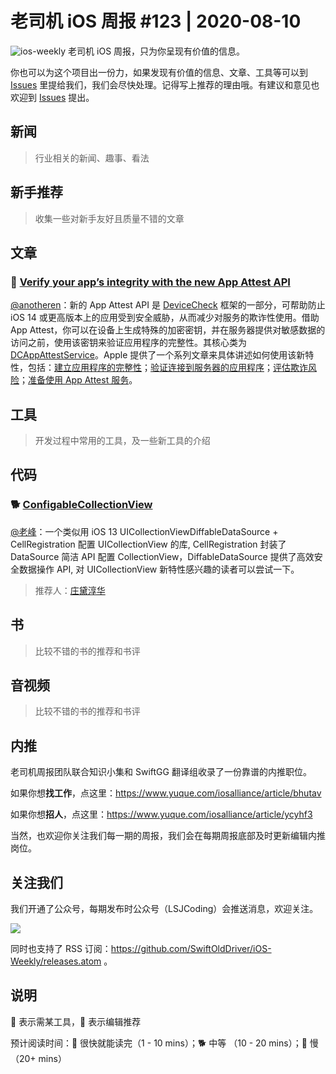 # 老司机 iOS 周报 #123 | 2020-08-10

![ios-weekly](https://github.com/SwiftOldDriver/iOS-Weekly/blob/master/assets/ios-weekly.png?raw=true)
老司机 iOS 周报，只为你呈现有价值的信息。

你也可以为这个项目出一份力，如果发现有价值的信息、文章、工具等可以到 [Issues](https://github.com/SwiftOldDriver/iOS-Weekly/issues) 里提给我们，我们会尽快处理。记得写上推荐的理由哦。有建议和意见也欢迎到 [Issues](https://github.com/SwiftOldDriver/iOS-Weekly/issues) 提出。

## 新闻

> 行业相关的新闻、趣事、看法

## 新手推荐

> 收集一些对新手友好且质量不错的文章

## 文章

### 🐢 [Verify your app’s integrity with the new App Attest API](https://developer.apple.com/news/?id=2sngpulc)
[@anotheren](https://github.com/anotheren)：新的 App Attest API 是 [DeviceCheck](https://developer.apple.com/documentation/devicecheck) 框架的一部分，可帮助防止 iOS 14 或更高版本上的应用受到安全威胁，从而减少对服务的欺诈性使用。借助 App Attest，你可以在设备上生成特殊的加密密钥，并在服务器提供对敏感数据的访问之前，使用该密钥来验证应用程序的完整性。其核心类为 [DCAppAttestService](https://developer.apple.com/documentation/devicecheck/dcappattestservice)。Apple 提供了一个系列文章来具体讲述如何使用该新特性，包括：[建立应用程序的完整性](https://developer.apple.com/documentation/devicecheck/establishing_your_app_s_integrity)；[验证连接到服务器的应用程序](https://developer.apple.com/documentation/devicecheck/validating_apps_that_connect_to_your_server)；[评估欺诈风险](https://developer.apple.com/documentation/devicecheck/assessing_fraud_risk)；[准备使用 App Attest 服务](https://developer.apple.com/documentation/devicecheck/preparing_to_use_the_app_attest_service)。

## 工具

> 开发过程中常用的工具，及一些新工具的介绍

## 代码

### 🐕 [ConfigableCollectionView](https://github.com/miku1958/ConfigableCollectionView)

[@老峰](https://github.com/gesantung)：一个类似用 iOS 13 UICollectionViewDiffableDataSource + CellRegistration 配置 UICollectionView 的库, CellRegistration 封装了 DataSource 简洁 API 配置 CollectionView，DiffableDataSource 提供了高效安全数据操作 API, 对 UICollectionView 新特性感兴趣的读者可以尝试一下。

>推荐人：[庄黛淳华](https://weibo.com/augcommaaugust)

## 书

> 比较不错的书的推荐和书评

## 音视频

> 比较不错的书的推荐和书评

## 内推

老司机周报团队联合知识小集和 SwiftGG 翻译组收录了一份靠谱的内推职位。

如果你想**找工作**，点这里：https://www.yuque.com/iosalliance/article/bhutav

如果你想**招人**，点这里：https://www.yuque.com/iosalliance/article/ycyhf3

当然，也欢迎你关注我们每一期的周报，我们会在每期周报底部及时更新编辑内推岗位。

## 关注我们

我们开通了公众号，每期发布时公众号（LSJCoding）会推送消息，欢迎关注。

![](https://github.com/SwiftOldDriver/iOS-Weekly/blob/master/assets/qrcode_for_wechat.jpg?raw=true)

同时也支持了 RSS 订阅：https://github.com/SwiftOldDriver/iOS-Weekly/releases.atom 。

## 说明

🚧 表示需某工具，🌟 表示编辑推荐

预计阅读时间：🐎 很快就能读完（1 - 10 mins）；🐕 中等 （10 - 20 mins）；🐢 慢（20+ mins）
